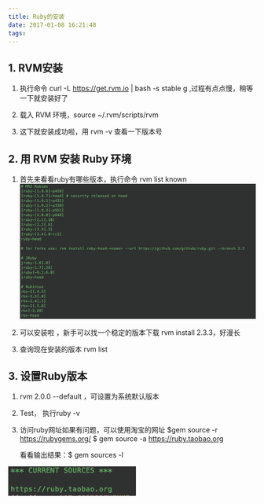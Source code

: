 ```yaml
---
title: Ruby的安装
date: 2017-01-08 16:21:48
tags:
---
```


## 1. RVM安装 ##

1. 执行命令  curl -L https://get.rvm.io | bash -s stable g   ,过程有点点慢，稍等一下就安装好了

2. 载入 RVM 环境，source ~/.rvm/scripts/rvm

3. 这下就安装成功啦，用 rvm -v 查看一下版本号

## 2. 用 RVM 安装 Ruby 环境 ##

1. 首先来看看ruby有哪些版本，执行命令 rvm list known
![43](/img/Ruby的安装/44.png)

2. 可以安装啦 ，新手可以找一个稳定的版本下载 rvm install 2.3.3，好漫长

3.  查询现在安装的版本 rvm list

## 3. 设置Ruby版本 ##

1. rvm 2.0.0 --default ，可设置为系统默认版本

2.   Test，  执行ruby -v
3.  访问ruby网址如果有问题，可以使用淘宝的网址 
	  $gem source -r https://rubygems.org/
	  $ gem source -a https://ruby.taobao.org
	  
	看看输出结果：$ gem sources -l

![43](/img/Ruby的安装/43.png)
